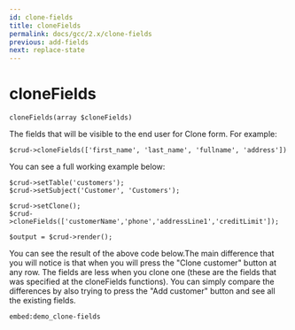 ```yaml
---
id: clone-fields
title: cloneFields
permalink: docs/gcc/2.x/clone-fields
previous: add-fields
next: replace-state
---
```


# cloneFields
<pre><code class="language-php">cloneFields(array $cloneFields)</code></pre>
The fields that will be visible to the end user for Clone form. For example:
<pre><code class="language-php">$crud-&gt;cloneFields(['first_name', 'last_name', 'fullname', 'address'])</code></pre>
You can see a full working example below:
<pre><code class="language-php">$crud-&gt;setTable('customers');
$crud-&gt;setSubject('Customer', 'Customers');

$crud-&gt;setClone();
$crud-&gt;cloneFields(['customerName','phone','addressLine1','creditLimit']);

$output = $crud-&gt;render();</code></pre>
You can see the result of the above code below.The main difference that you will notice is that when you will press the "Clone customer" button at any row. The fields are less when you clone one (these are the fields that was specified at the cloneFields functions). You can simply compare the differences by also trying to press the "Add customer" button and see all the existing fields.

`embed:demo_clone-fields`